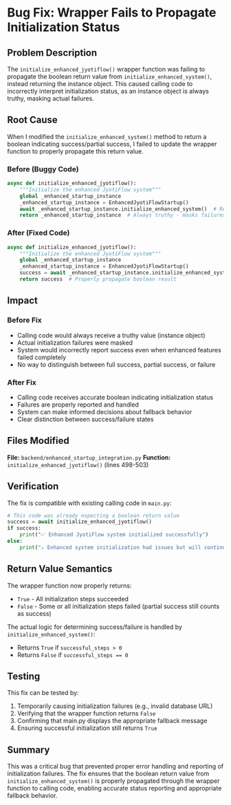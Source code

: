 # Bug Fix: Wrapper Fails to Propagate Initialization Status

## Problem Description

The `initialize_enhanced_jyotiflow()` wrapper function was failing to propagate the boolean return value from `initialize_enhanced_system()`, instead returning the instance object. This caused calling code to incorrectly interpret initialization status, as an instance object is always truthy, masking actual failures.

## Root Cause

When I modified the `initialize_enhanced_system()` method to return a boolean indicating success/partial success, I failed to update the wrapper function to properly propagate this return value.

### Before (Buggy Code)
```python
async def initialize_enhanced_jyotiflow():
    """Initialize the enhanced JyotiFlow system"""
    global _enhanced_startup_instance
    _enhanced_startup_instance = EnhancedJyotiFlowStartup()
    await _enhanced_startup_instance.initialize_enhanced_system()  # Return value ignored
    return _enhanced_startup_instance  # Always truthy - masks failures!
```

### After (Fixed Code)
```python
async def initialize_enhanced_jyotiflow():
    """Initialize the enhanced JyotiFlow system"""
    global _enhanced_startup_instance
    _enhanced_startup_instance = EnhancedJyotiFlowStartup()
    success = await _enhanced_startup_instance.initialize_enhanced_system()  # Capture return value
    return success  # Properly propagate boolean result
```

## Impact

### Before Fix
- Calling code would always receive a truthy value (instance object)
- Actual initialization failures were masked
- System would incorrectly report success even when enhanced features failed completely
- No way to distinguish between full success, partial success, or failure

### After Fix
- Calling code receives accurate boolean indicating initialization status
- Failures are properly reported and handled
- System can make informed decisions about fallback behavior
- Clear distinction between success/failure states

## Files Modified

**File:** `backend/enhanced_startup_integration.py`
**Function:** `initialize_enhanced_jyotiflow()` (lines 498-503)

## Verification

The fix is compatible with existing calling code in `main.py`:

```python
# This code was already expecting a boolean return value
success = await initialize_enhanced_jyotiflow()
if success:
    print("✅ Enhanced JyotiFlow system initialized successfully")
else:
    print("⚠️ Enhanced system initialization had issues but will continue in fallback mode")
```

## Return Value Semantics

The wrapper function now properly returns:
- `True` - All initialization steps succeeded
- `False` - Some or all initialization steps failed (partial success still counts as success)

The actual logic for determining success/failure is handled by `initialize_enhanced_system()`:
- Returns `True` if `successful_steps > 0`
- Returns `False` if `successful_steps == 0`

## Testing

This fix can be tested by:
1. Temporarily causing initialization failures (e.g., invalid database URL)
2. Verifying that the wrapper function returns `False`
3. Confirming that main.py displays the appropriate fallback message
4. Ensuring successful initialization still returns `True`

## Summary

This was a critical bug that prevented proper error handling and reporting of initialization failures. The fix ensures that the boolean return value from `initialize_enhanced_system()` is properly propagated through the wrapper function to calling code, enabling accurate status reporting and appropriate fallback behavior.